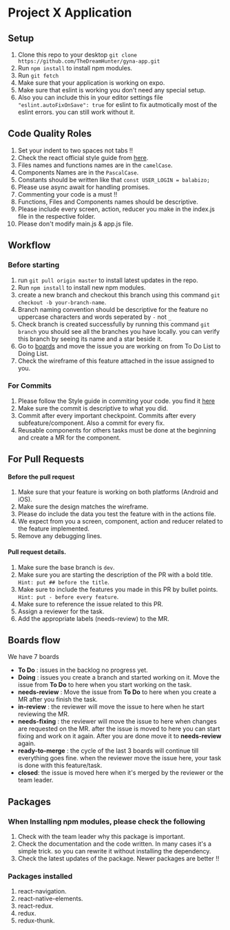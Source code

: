 # Project X Application

## Setup
1. Clone this repo to your desktop `git clone https://github.com/TheDreamHunter/gyna-app.git`
2. Run `npm install` to install npm modules.
3. Run `git fetch`
4. Make sure that your application is working on expo.
5. Make sure that eslint is working you don't need any special setup.
6. Also you can include this in your editor settings file `"eslint.autoFixOnSave": true` for eslint to fix autmotically most of the eslint errors. you can still work without it.

## Code Quality Roles
1. Set your indent to two spaces not tabs !!
2. Check the react official style guide from [here](https://github.com/airbnb/javascript/tree/master/react).
2. Files names and functions names are in the `camelCase`.
3. Components Names are in the `PascalCase`.
4. Constants should be written like that `const USER_LOGIN = balabizo;`
5. Please use async await for handling promises.
6. Commenting your code is a must !!
7. Functions, Files and Components names should be descriptive.
8. Please include every screen, action, reducer you make in the index.js file in the respective folder.
9. Please don't modify main.js & app.js file.

## Workflow

### Before starting 
1. run `git pull origin master` to install latest updates in the repo.
2. Run `npm install` to install new npm modules.
3. create a new branch and checkout this branch using this command `git checkout -b your-branch-name`.
4. Branch naming convention should be descriptive for the feature no uppercase characters and words seperated by `-` not `_`
5. Check branch is created successfully by running this command `git branch` you should see all the branches you have locally. you can verify this branch by seeing its name and a star beside it. 
6. Go to [boards](https://gitlab.com/dormee/dormee-mobile/boards) and move the issue you are working on from To Do List to Doing List.
7. Check the wireframe of this feature attached in the issue assigned to you.

### For Commits
1. Please follow the Style guide in commiting your code. you find it [here](https://drive.google.com/file/d/0B2VFqW0FcrSdZmRnR3MzODJucHc/view?usp=sharing)
2. Make sure the commit is descriptive to what you did.
3. Commit after every important checkpoint. Commits after every subfeature/component. Also a commit for every fix.
4. Reusable components for others tasks must be done at the beginning and create a MR for the component.

## For Pull Requests

#### Before the pull request
1. Make sure that your feature is working on both platforms (Android and iOS).
2. Make sure the design matches the wireframe.
3. Please do include the data you test the feature with in the actions file.
4. We expect from you a screen, component, action and reducer related to the feature implemented. 
5. Remove any debugging lines.

#### Pull request details.

1. Make sure the base branch is `dev`.
2. Make sure you are starting the description of the PR with a bold title. `Hint: put ## before the title`.
3. Make sure to include the features you made in this PR by bullet points. `Hint: put - before every feature`.
4. Make sure to reference the issue related to this PR.
5. Assign a reviewer for the task.
6. Add the appropriate labels (needs-review) to the MR.

## Boards flow
We have 7 boards
- **To Do** : issues in the backlog no progress yet.
- **Doing** : issues you create a branch and started working on it. Move the issue from **To Do** to here when you start working on the task.
- **needs-review** : Move the issue from **To Do** to here when you create a MR after you finish the task.
- **in-review** : the reviewer will move the issue to here when he start reviewing the MR.
- **needs-fixing** : the reviewer will move the issue to here when changes are requested on the MR. after the issue is moved to here you can start fixing and work on it again. After you are done move it to **needs-review** again.
- **ready-to-merge** : the cycle of the last 3 boards will continue till everything goes fine. when the reviewer move the issue here, your task is done with this feature/task.
- **closed**: the issue is moved here when it's merged by the reviewer or the team leader.


## Packages
### When Installing npm modules,  please check the following
1. Check with the team leader why this package is important.
2. Check the documentation and the code written. In many cases it's a simple trick. so you can rewrite it without installing the dependency.
3. Check the latest updates of the package. Newer packages are better !!

### Packages installed
1. react-navigation.
2. react-native-elements.
3. react-redux.
4. redux.
5. redux-thunk.

